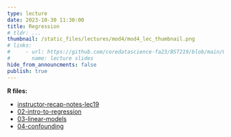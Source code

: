 ```yaml
---
type: lecture
date: 2023-10-30 11:30:00
title: Regression
# tldr: ...
thumbnail: /static_files/lectures/mod4/mod4_lec_thumbnail.png
# links:
#     - url: https://github.com/coredatascience-fa23/BST219/blob/main/00_course_introduction/Lecture_01.pdf
#       name: lecture slides
hide_from_announcments: false
publish: true
---
```

**R files:**
- [instructor-recap-notes-lec19](https://github.com/coredatascience-fa23/BST219/blob/main/instructor_lecture-recap-notes/instructor_notes_lec19.Rmd)
- [02-intro-to-regression](https://github.com/coredatascience-fa23/BST219/blob/main/05_probability-and-regression/02_intro-to-regression.Rmd)
- [03-linear-models](https://github.com/coredatascience-fa23/BST219/blob/main/05_probability-and-regression/03_linear-models.Rmd)
- [04-confounding](https://github.com/coredatascience-fa23/BST219/blob/main/05_probability-and-regression/04_confounding.Rmd)

